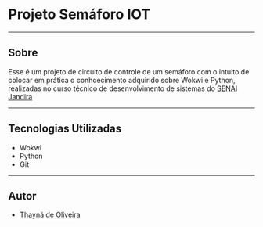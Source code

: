 # Projeto Semáforo IOT
---

## Sobre
Esse é um projeto de circuito de controle de um semáforo com o intuito de colocar em prática o conhcecimento adquirido sobre Wokwi e Python, realizadas no curso técnico de desenvolvimento de sistemas do [SENAI Jandira](https://sp.senai.br/unidade/jandira/) 

---

## Tecnologias Utilizadas
- Wokwi
- Python
- Git
---

## Autor
- [Thayná de Oliveira](https://www.linkedin.com/in/thayná-freire-863696297)

